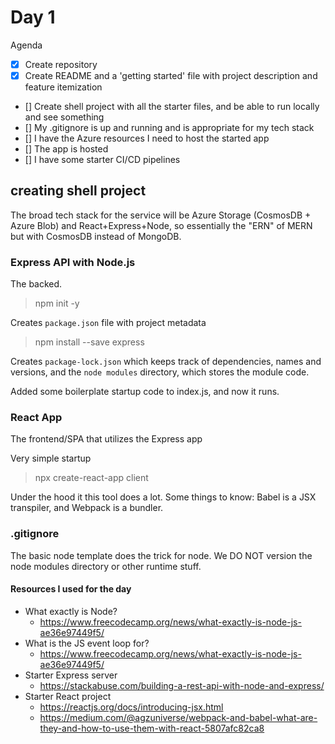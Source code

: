 # Day 1

Agenda

- [x] Create repository
- [x] Create README and a 'getting started' file with project description and feature itemization
- [] Create shell project with all the starter files, and be able to run locally and see something
- [] My .gitignore is up and running and is appropriate for my tech stack
- [] I have the Azure resources I need to host the started app
- [] The app is hosted
- [] I have some starter CI/CD pipelines

## creating shell project

The broad tech stack for the service will be Azure Storage (CosmosDB + Azure Blob) and React+Express+Node, so essentially the "ERN" of MERN but with CosmosDB instead of MongoDB. 

### Express API with Node.js

The backed.

> npm init -y

Creates `package.json` file with project metadata

> npm install --save express

Creates `package-lock.json` which keeps track of dependencies, names and versions, and the `node modules` directory, which stores the module code.

Added some boilerplate startup code to index.js, and now it runs.

### React App

The frontend/SPA that utilizes the Express app

Very simple startup

> npx create-react-app client

Under the hood it this tool does a lot. Some things to know: Babel is a JSX transpiler, and Webpack is a bundler.

### .gitignore

The basic node template does the trick for node. We DO NOT version the node modules directory or other runtime stuff.


#### Resources I used for the day

- What exactly is Node?
  - <https://www.freecodecamp.org/news/what-exactly-is-node-js-ae36e97449f5/>
- What is the JS event loop for?
  - <https://www.freecodecamp.org/news/what-exactly-is-node-js-ae36e97449f5/>
- Starter Express server
  - <https://stackabuse.com/building-a-rest-api-with-node-and-express/>
- Starter React project
  - <https://reactjs.org/docs/introducing-jsx.html>
  - <https://medium.com/@agzuniverse/webpack-and-babel-what-are-they-and-how-to-use-them-with-react-5807afc82ca8>

